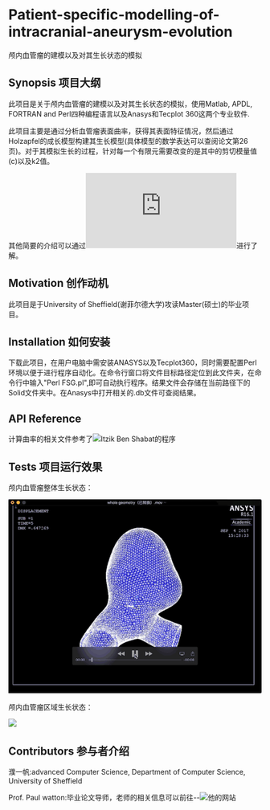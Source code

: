 # Patient-specific-modelling-of-intracranial-aneurysm-evolution
颅内血管瘤的建模以及对其生长状态的模拟
## Synopsis 项目大纲
此项目是关于颅内血管瘤的建模以及对其生长状态的模拟，使用Matlab, APDL, FORTRAN and Perl四种编程语言以及Anasys和Tecplot 360这两个专业软件. 

此项目主要是通过分析血管瘤表面曲率，获得其表面特征情况，然后通过Holzapfel的成长模型构建其生长模型(具体模型的数学表达可以查阅论文第26页)。对于其模拟生长的过程，针对每一个有限元需要改变的是其中的剪切模量值(c)以及k2值。

其他简要的介绍可以通过![介绍海报](https://github.com/frayds/Patient-specific-modelling-of-intracranial-aneurysm-evolution/blob/master/poster(%E6%BC%94%E7%A4%BA%E6%B5%B7%E6%8A%A5).pdf)进行了解。
## Motivation 创作动机
此项目是于University of Sheffield(谢菲尔德大学)攻读Master(硕士)的毕业项目。
## Installation 如何安装
下载此项目，在用户电脑中需安装ANASYS以及Tecplot360，同时需要配置Perl环境以便于进行程序自动化。在命令行窗口将文件目标路径定位到此文件夹，在命令行中输入"Perl FSG.pl",即可自动执行程序。结果文件会存储在当前路径下的Solid文件夹中。在Anasys中打开相关的.db文件可查阅结果。
## API Reference
计算曲率的相关文件参考了![Itzik Ben Shabat的程序](http://cn.mathworks.com/matlabcentral/fileexchange/47134-curvature-estimationl-on-triangle-mesh)
## Tests 项目运行效果
颅内血管瘤整体生长状态：

![](https://github.com/frayds/Patient-specific-modelling-of-intracranial-aneurysm-evolution/raw/master/demo_pictures/Global(%E6%95%B4%E4%BD%93%E7%94%9F%E9%95%BF).gif)

颅内血管瘤区域生长状态：

![](https://github.com/frayds/Patient-specific-modelling-of-intracranial-aneurysm-evolution/raw/master/demo_pictures/localization(%E5%8C%BA%E5%9F%9F%E7%94%9F%E9%95%BF).gif)

## Contributors 参与者介绍
濮一帆:advanced Computer Science, Department of Computer Science, University of Sheffield

Prof. Paul watton:毕业论文导师，老师的相关信息可以前往--![他的网站](http://www.themebio.org/paul-n-watton/)
